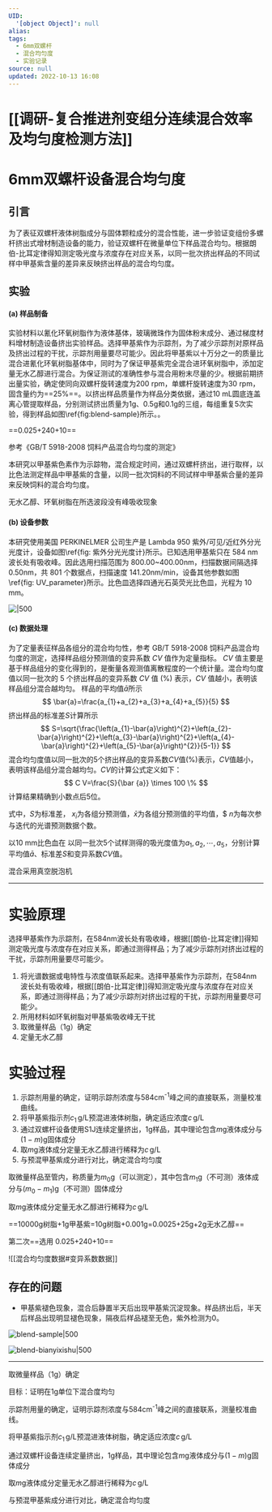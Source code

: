 ```yaml
---
UID:
  '[object Object]': null
alias: 
tags:
  - 6mm双螺杆
  - 混合均匀度
  - 实验记录
source: null
updated: 2022-10-13 16:08
---
```


# [[调研-复合推进剂变组分连续混合效率及均匀度检测方法]]

# 6mm双螺杆设备混合均匀度

## 引言

为了表征双螺杆液体树脂成分与固体颗粒成分的混合性能，进一步验证变组份多螺杆挤出式增材制造设备的能力，验证双螺杆在微量单位下样品混合均匀。根据朗伯-比耳定律得知测定吸光度与浓度存在对应关系，以同一批次挤出样品的不同试样中甲基紫含量的差异来反映挤出样品的混合均匀度。


## 实验

#### (a) 样品制备

实验材料以氰化环氧树脂作为液体基体，玻璃微珠作为固体粉末成分、通过梯度材料增材制造设备挤出实验样品。选择甲基紫作为示踪剂，为了减少示踪剂对原样品及挤出过程的干扰，示踪剂用量要尽可能少。因此将甲基紫以十万分之一的质量比混合进氰化环氧树脂基体中，同时为了保证甲基紫完全混合进环氧树脂中，添加定量无水乙醇进行混合。为保证测试的准确性参与混合用粉末尽量的少。根据前期挤出量实验，确定使同向双螺杆旋转速度为200 rpm，单螺杆旋转速度为30 rpm，固含量约为==25\%==。以挤出样品质量作为样品分类依据，通过10 mL圆底连盖离心管提取样品，分别测试挤出质量为1g、0.5g和0.1g的三组，每组重复5次实验，得到样品如图\ref{fig:blend-sample}所示。。

==0.025+240+10==



参考《GB/T 5918-2008 饲料产品混合均匀度的测定》


本研究以甲基紫色素作为示踪物，混合规定时间，通过双螺杆挤出，进行取样，以比色法测定样品中甲基紫的含量，以同一批次饲料的不同试样中甲基紫合量的差异来反映饲料的混合均匀度。

无水乙醇、环氧树脂在所选波段没有峰吸收现象

#### (b) 设备参数
本研究使用美国 PERKINELMER 公司生产是 Lambda 950 紫外/可见/近红外分光光度计，设备如图\ref{fig: 紫外分光光度计}所示。已知选用甲基紫只在 584 nm 波长处有吸收峰。因此选用扫描范围为 800.00~400.00nm，扫描数据间隔选择 0.50nm，共 801 个数据点，扫描速度 141.20nm/min，设备其他参数如图\ref{fig: UV_parameter}所示。比色皿选择四通光石英荧光比色皿，光程为 10 mm。


![|500](file:///D:\work\硕士学位论文\学位论文\Img\UV_parameter.jpg)


#### (c) 数据处理

为了定量表征样品各组分的混合均匀性，参考 GB/T 5918-2008 饲料产品混合均匀度的测定，选择样品组分预测值的变异系数 $CV$ 值作为定量指标。
$CV$ 值主要是基于样品组分的变化得到的，是衡量各观测值离散程度的一个统计量。混合均匀度值以同一批次的 5 个挤出样品的变异系数 $CV$ 值 (\%) 表示，$CV$ 值越小，表明该样品组分混合越均匀。
样品的平均值$\bar{a}$所示
$$
\bar{a}=\frac{a_{1}+a_{2}+a_{3}+a_{4}+a_{5}}{5}
$$
挤出样品的标准差$S$计算所示
$$
S=\sqrt{\frac{\left(a_{1}-\bar{a}\right)^{2}+\left(a_{2}-\bar{a}\right)^{2}+\left(a_{3}-\bar{a}\right)^{2}+\left(a_{4}-\bar{a}\right)^{2}+\left(a_{5}-\bar{a}\right)^{2}}{5-1}}
$$
混合均匀度值以同一批次的5个挤出样品的变异系数$CV$值(%)表示，$CV$值越小，表明该样品组分混合越均匀。$CV$的计算公式定义如下：
$$
C V=\frac{S}{\bar {a}} \times 100 \%
$$
计算结果精确到小数点后5位。

式中，$S$为标准差， $x_i$为各组分预测值，$\bar{x}$为各组分预测值的平均值，$ $n$为每次参与迭代的光谱预测数据个数。

以10 mm比色血在
以同一批次5个试样测得的吸光度值为$a_{1},a_{2},\cdots ,a_{5}$，分别计算平均值$\bar{a}$、标准差$S$和变异系数$CV$值。


混合采用真空脱泡机

---


# 实验原理

选择甲基紫作为示踪剂，在584nm波长处有吸收峰，根据[[朗伯-比耳定律]]得知测定吸光度与浓度存在对应关系，即通过测得样品；为了减少示踪剂对挤出过程的干扰，示踪剂用量要尽可能少。

1. 将光谱数据或电特性与浓度值联系起来。选择甲基紫作为示踪剂，在584nm波长处有吸收峰，根据[[朗伯-比耳定律]]得知测定吸光度与浓度存在对应关系，即通过测得样品；为了减少示踪剂对挤出过程的干扰，示踪剂用量要尽可能少。
2. 所用材料如环氧树脂对甲基紫吸收峰无干扰
3. 取微量样品（1g）确定
4. 定量无水乙醇
# 实验过程
1. 示踪剂用量的确定，证明示踪剂浓度与584cm<sup>-1</sup>峰之间的直接联系，测量校准曲线。
2. 将甲基紫指示剂$c_1 \,\mathrm{g/L}$预混进液体树脂，确定适应浓度$c \,\mathrm{g/L}$
3. 通过双螺杆设备使用S1J连续定量挤出，1g样品，其中理论包含$m\mathrm{g}$液体成分与$(1-m)\mathrm{g}$固体成分
4. 取$m\mathrm{g}$液体成分定量无水乙醇进行稀释为$c \,\mathrm{g/L}$
5. 与预混甲基紫成分进行对比，确定混合均匀度

取微量样品至管内，称质量为$m_0\mathrm{g}$（可以测定），其中包含$m_1\mathrm{g}$（不可测）液体成分与$(m_0-m_1)\mathrm{g}$（不可测）固体成分

取$m\mathrm{g}$液体成分定量无水乙醇进行稀释为$c \,\mathrm{g/L}$

==10000g树脂+1g甲基紫=10g树脂+0.001g=0.0025+25g+2g无水乙醇==

第二次==选用 0.025+240+10==



![[混合均匀度数据#变异系数数据]]

## 存在的问题

- 甲基紫褪色现象，混合后静置半天后出现甲基紫沉淀现象。样品挤出后，半天后样品出现明显褪色现象，隔夜后样品褪至无色，紫外检测为0。

![blend-sample|500](file:///D:\work\硕士学位论文\学位论文\Img\blend-sample.jpg)


![blend-bianyixishu|500](file:///D:\work\硕士学位论文\学位论文\Img\blend-bianyixishu.jpg)



---

取微量样品（1g）确定



目标：证明在1g单位下混合度均匀



示踪剂用量的确定，证明示踪剂浓度与584cm<sup>-1</sup>峰之间的直接联系，测量校准曲线。

将甲基紫指示剂$c_1 \,\mathrm{g/L}$预混进液体树脂，确定适应浓度$c \,\mathrm{g/L}$

通过双螺杆设备连续定量挤出，1g样品，其中理论包含$m\mathrm{g}$液体成分与$(1-m)\mathrm{g}$固体成分

取$m\mathrm{g}$液体成分定量无水乙醇进行稀释为$c \,\mathrm{g/L}$

与预混甲基紫成分进行对比，确定混合均匀度



